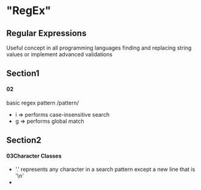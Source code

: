 # "RegEx"

## Regular Expressions

Useful concept in all programming languages finding and replacing string values or implement advanced validations

## Section1

#### 02

basic regex pattern
/pattern/

- i => performs case-insensitive search
- g => performs global match

## Section2

#### 03Character Classes

- '.' represents any character in a search pattern except a new line that is '\n'
-
